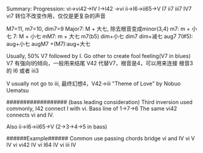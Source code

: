 Summary:
Progression: vi->vi42->IV
              I->I42 ->vi
             ii->I6->ii65->V
I7 ii7 iii7 IV7 vi7 转位不改变作用，仅仅是更复杂的声音 

M7=11, m7=10, dim7=9
Major7: M + 大七, 除去根音变成minor(3,4)
m7:     m + 小七
7:      M + 小七
mM7:    m + 大七
m7(b5)  dim+小七
dim7    dim+减七
aug7 7(#5): aug+小七
augM7 +(M7):aug+大七

Usually, 50% V7 followed by I. Go other to create fool feeling(V7 in blues)
V7 有强向I的倾向，一般用来结尾
V42 代替V7，根音是4，可以用来连接 根音3的 I6 或者 iii3

V usually not go to iii, 
最终幻想4，V42->iii "Theme of Love" by Nobuo Uematsu

##################
(bass leading consideration)
Third inversion used commonly,
I42 connect I with vi. Bass line of 1->7->6
The same vi42 connects vi and IV.

Also
ii->I6->ii65->V (2->3->4->5 in bass)

######Example######
Common use passing chords bridge vi and IV
vi V IV
vi vi42 IV
vi I64 IV
vi iii IV

